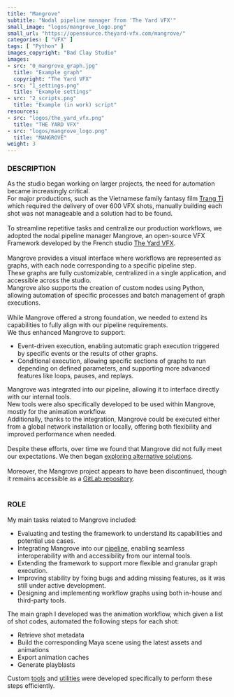 ```yaml
---
title: "Mangrove"
subtitle: "Nodal pipeline manager from 'The Yard VFX'"
small_image: "logos/mangrove_logo.png"
small_url: "https://opensource.theyard-vfx.com/mangrove/"
categories: [ "VFX" ]
tags: [ "Python" ]
images_copyright: "Bad Clay Studio"
images:
- src: "0_mangrove_graph.jpg"
  title: "Example graph"
  copyright: "The Yard VFX"
- src: "1_settings.png"
  title: "Example settings"
- src: "2_scripts.png"
  title: "Example (in work) script"
resources:
- src: "logos/the_yard_vfx.png"
  title: "THE YARD VFX"
- src: "logos/mangrove_logo.png"
  title: "MANGROVE"
weight: 3
---
```


<h3>DESCRIPTION</h3>
As the studio began working on larger projects, the need for automation became increasingly critical.<br>
For major productions, such as the Vietnamese family fantasy film <a href="https://www.imdb.com/title/tt14391192/" target="_blank">Trang Ti</a> which required the delivery of over 600 VFX shots, manually building each shot was not manageable and a solution had to be found.<br>
<br>
To streamline repetitive tasks and centralize our production workflows, we adopted the nodal pipeline manager Mangrove, an open-source VFX Framework developed by the French studio <a href="https://theyard-vfx.com/" target="_blank">The Yard VFX</a>.<br>
<br>
Mangrove provides a visual interface where workflows are represented as graphs, with each node corresponding to a specific pipeline step.<br>
These graphs are fully customizable, centralized in a single application, and accessible across the studio.<br>
Mangrove also supports the creation of custom nodes using Python, allowing automation of specific processes and batch management of graph executions.<br>
<br>
While Mangrove offered a strong foundation, we needed to extend its capabilities to fully align with our pipeline requirements.<br>
We thus enhanced Mangrove to support:
<ul>
<li>Event-driven execution, enabling automatic graph execution triggered by specific events or the results of other graphs.</li>
<li>Conditional execution, allowing specific sections of graphs to run depending on defined parameters, and supporting more advanced features like loops, pauses, and replays.</li>
</ul>

Mangrove was integrated into our pipeline, allowing it to interface directly with our internal tools.<br>
New tools were also specifically developed to be used within Mangrove, mostly for the animation workflow.<br>
Additionally, thanks to the integration, Mangrove could be executed either from a global network installation or locally, offering both flexibility and improved performance when needed.<br>
<br>
Despite these efforts, over time we found that Mangrove did not fully meet our expectations. We then began <a href="/pro/badclay/rnd">exploring alternative solutions</a>.<br>
<br>
Moreover, the Mangrove project appears to have been discontinued, though it remains accessible as a <a href="https://gitlab.com/RamTheRam/mangrove" target="_blank">GitLab repository</a>.<br>
<br>

<h3>ROLE</h3>
My main tasks related to Mangrove included:
<ul>
<li>Evaluating and testing the framework to understand its capabilities and potential use cases.</li>
<li>Integrating Mangrove into our <a href="/pro/badclay/bcs_tools">pipeline</a>, enabling seamless interoperability with and accessibility from our internal tools.</li>
<li>Extending the framework to support more flexible and granular graph execution.</li>
<li>Improving stability by fixing bugs and adding missing features, as it was still under active development.</li>
<li>Designing and implementing workflow graphs using both in-house and third-party tools.</li>
</ul>

The main graph I developed was the animation workflow, which given a list of shot codes, automated the following steps for each shot:
<ul>
<li>Retrieve shot metadata</li>
<li>Build the corresponding Maya scene using the latest assets and animations</li>
<li>Export animation caches</li>
<li>Generate playblasts</li>
</ul>

Custom <a href="/pro/badclay/maya_tools">tools</a> and <a href="/pro/badclay/utilities">utilities</a> were developed specifically to perform these steps efficiently.<br>
